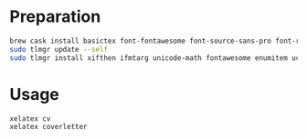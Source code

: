 # Preparation

```sh
brew cask install basictex font-fontawesome font-source-sans-pro font-roboto
sudo tlmgr update --self
sudo tlmgr install xifthen ifmtarg unicode-math fontawesome enumitem ucharcat filehook url sourcesanspro lm-math
```

# Usage

```sh
xelatex cv
xelatex coverletter
```
